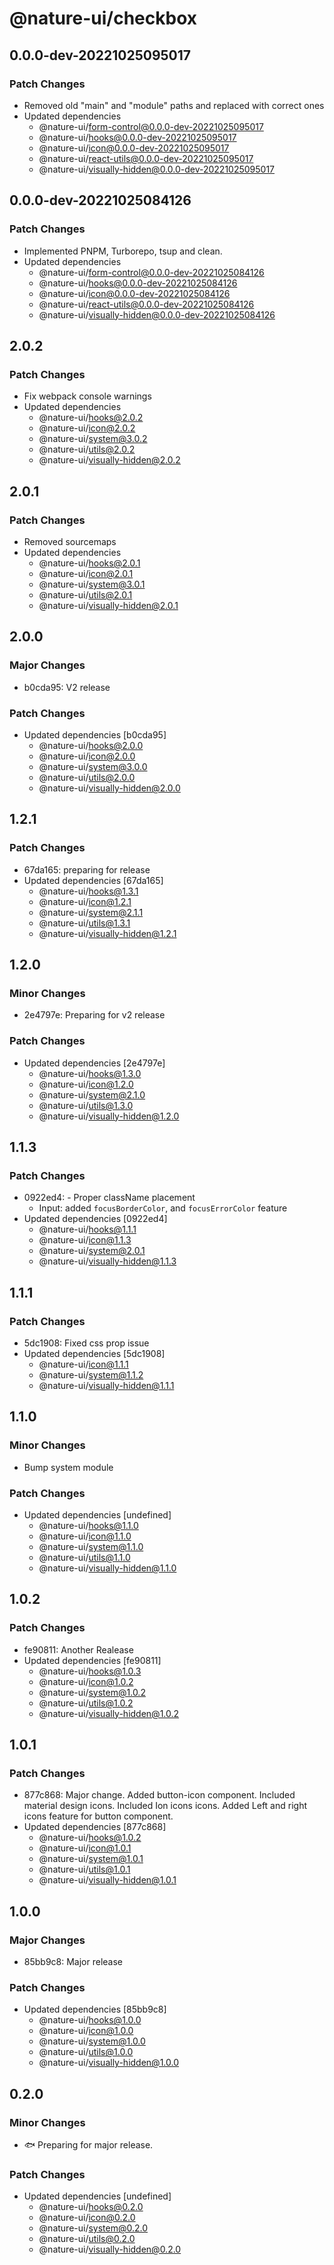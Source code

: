 # @nature-ui/checkbox

## 0.0.0-dev-20221025095017

### Patch Changes

- Removed old "main" and "module" paths and replaced with correct ones
- Updated dependencies
  - @nature-ui/form-control@0.0.0-dev-20221025095017
  - @nature-ui/hooks@0.0.0-dev-20221025095017
  - @nature-ui/icon@0.0.0-dev-20221025095017
  - @nature-ui/react-utils@0.0.0-dev-20221025095017
  - @nature-ui/visually-hidden@0.0.0-dev-20221025095017

## 0.0.0-dev-20221025084126

### Patch Changes

- Implemented PNPM, Turborepo, tsup and clean.
- Updated dependencies
  - @nature-ui/form-control@0.0.0-dev-20221025084126
  - @nature-ui/hooks@0.0.0-dev-20221025084126
  - @nature-ui/icon@0.0.0-dev-20221025084126
  - @nature-ui/react-utils@0.0.0-dev-20221025084126
  - @nature-ui/visually-hidden@0.0.0-dev-20221025084126

## 2.0.2

### Patch Changes

- Fix webpack console warnings
- Updated dependencies
  - @nature-ui/hooks@2.0.2
  - @nature-ui/icon@2.0.2
  - @nature-ui/system@3.0.2
  - @nature-ui/utils@2.0.2
  - @nature-ui/visually-hidden@2.0.2

## 2.0.1

### Patch Changes

- Removed sourcemaps
- Updated dependencies
  - @nature-ui/hooks@2.0.1
  - @nature-ui/icon@2.0.1
  - @nature-ui/system@3.0.1
  - @nature-ui/utils@2.0.1
  - @nature-ui/visually-hidden@2.0.1

## 2.0.0

### Major Changes

- b0cda95: V2 release

### Patch Changes

- Updated dependencies [b0cda95]
  - @nature-ui/hooks@2.0.0
  - @nature-ui/icon@2.0.0
  - @nature-ui/system@3.0.0
  - @nature-ui/utils@2.0.0
  - @nature-ui/visually-hidden@2.0.0

## 1.2.1

### Patch Changes

- 67da165: preparing for release
- Updated dependencies [67da165]
  - @nature-ui/hooks@1.3.1
  - @nature-ui/icon@1.2.1
  - @nature-ui/system@2.1.1
  - @nature-ui/utils@1.3.1
  - @nature-ui/visually-hidden@1.2.1

## 1.2.0

### Minor Changes

- 2e4797e: Preparing for v2 release

### Patch Changes

- Updated dependencies [2e4797e]
  - @nature-ui/hooks@1.3.0
  - @nature-ui/icon@1.2.0
  - @nature-ui/system@2.1.0
  - @nature-ui/utils@1.3.0
  - @nature-ui/visually-hidden@1.2.0

## 1.1.3

### Patch Changes

- 0922ed4: - Proper className placement
  - Input: added `focusBorderColor`, and `focusErrorColor` feature
- Updated dependencies [0922ed4]
  - @nature-ui/hooks@1.1.1
  - @nature-ui/icon@1.1.3
  - @nature-ui/system@2.0.1
  - @nature-ui/visually-hidden@1.1.3

## 1.1.1

### Patch Changes

- 5dc1908: Fixed css prop issue
- Updated dependencies [5dc1908]
  - @nature-ui/icon@1.1.1
  - @nature-ui/system@1.1.2
  - @nature-ui/visually-hidden@1.1.1

## 1.1.0

### Minor Changes

- Bump system module

### Patch Changes

- Updated dependencies [undefined]
  - @nature-ui/hooks@1.1.0
  - @nature-ui/icon@1.1.0
  - @nature-ui/system@1.1.0
  - @nature-ui/utils@1.1.0
  - @nature-ui/visually-hidden@1.1.0

## 1.0.2

### Patch Changes

- fe90811: Another Realease
- Updated dependencies [fe90811]
  - @nature-ui/hooks@1.0.3
  - @nature-ui/icon@1.0.2
  - @nature-ui/system@1.0.2
  - @nature-ui/utils@1.0.2
  - @nature-ui/visually-hidden@1.0.2

## 1.0.1

### Patch Changes

- 877c868: Major change. Added button-icon component. Included material design
  icons. Included Ion icons icons. Added Left and right icons feature for button
  component.
- Updated dependencies [877c868]
  - @nature-ui/hooks@1.0.2
  - @nature-ui/icon@1.0.1
  - @nature-ui/system@1.0.1
  - @nature-ui/utils@1.0.1
  - @nature-ui/visually-hidden@1.0.1

## 1.0.0

### Major Changes

- 85bb9c8: Major release

### Patch Changes

- Updated dependencies [85bb9c8]
  - @nature-ui/hooks@1.0.0
  - @nature-ui/icon@1.0.0
  - @nature-ui/system@1.0.0
  - @nature-ui/utils@1.0.0
  - @nature-ui/visually-hidden@1.0.0

## 0.2.0

### Minor Changes

- 🐟 Preparing for major release.

### Patch Changes

- Updated dependencies [undefined]
  - @nature-ui/hooks@0.2.0
  - @nature-ui/icon@0.2.0
  - @nature-ui/system@0.2.0
  - @nature-ui/utils@0.2.0
  - @nature-ui/visually-hidden@0.2.0
